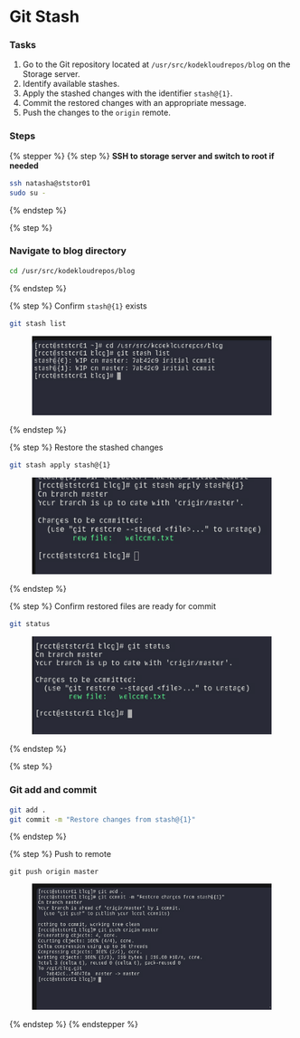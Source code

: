 # Git Stash

### Tasks

1. Go to the Git repository located at `/usr/src/kodekloudrepos/blog` on the Storage server.
2. Identify available stashes.
3. Apply the stashed changes with the identifier `stash@{1}`.
4. Commit the restored changes with an appropriate message.
5. Push the changes to the `origin` remote.

### Steps

{% stepper %}
{% step %}
**SSH to storage server and switch to root if needed**

```bash
ssh natasha@ststor01
sudo su -
```
{% endstep %}

{% step %}
### Navigate to blog directory

```bash
cd /usr/src/kodekloudrepos/blog
```
{% endstep %}

{% step %}
Confirm `stash@{1}` exists

```bash
git stash list
```

<figure><img src="../.gitbook/assets/image (3).png" alt=""><figcaption></figcaption></figure>
{% endstep %}

{% step %}
Restore the stashed changes

```bash
git stash apply stash@{1}
```

<figure><img src="../.gitbook/assets/image (1) (1).png" alt=""><figcaption></figcaption></figure>
{% endstep %}

{% step %}
Confirm restored files are ready for commit

```bash
git status
```

<figure><img src="../.gitbook/assets/image (2) (1).png" alt=""><figcaption></figcaption></figure>
{% endstep %}

{% step %}
### Git add and commit

```bash
git add .
git commit -m "Restore changes from stash@{1}"
```
{% endstep %}

{% step %}
Push to remote

```
git push origin master
```

<figure><img src="../.gitbook/assets/image (4).png" alt=""><figcaption></figcaption></figure>
{% endstep %}
{% endstepper %}
